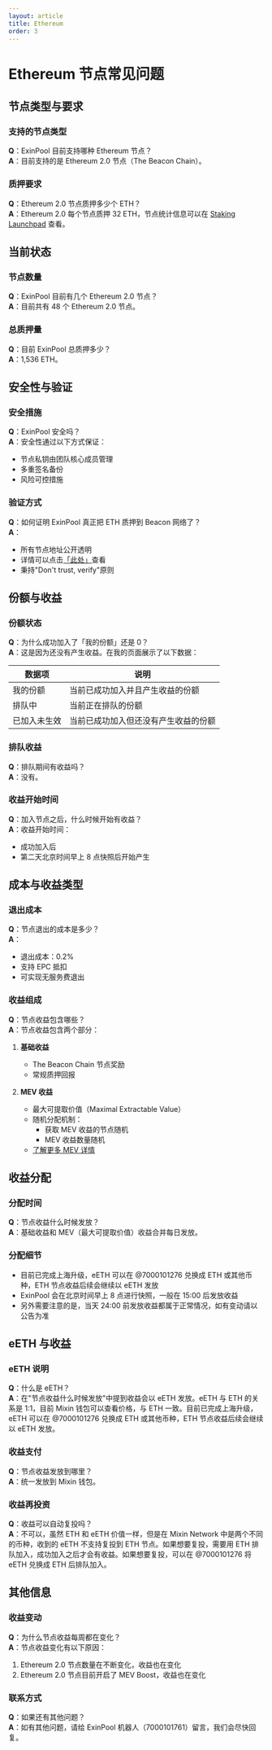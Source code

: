 ```yaml
---
layout: article
title: Ethereum
order: 3
---
```


# Ethereum 节点常见问题

## 节点类型与要求

### 支持的节点类型
**Q**：ExinPool 目前支持哪种 Ethereum 节点？  
**A**：目前支持的是 Ethereum 2.0 节点（The Beacon Chain）。

### 质押要求
**Q**：Ethereum 2.0 节点质押多少个 ETH？  
**A**：Ethereum 2.0 每个节点质押 32 ETH，节点统计信息可以在 [Staking Launchpad](#) 查看。

## 当前状态

### 节点数量
**Q**：ExinPool 目前有几个 Ethereum 2.0 节点？  
**A**：目前共有 48 个 Ethereum 2.0 节点。

### 总质押量
**Q**：目前 ExinPool 总质押多少？  
**A**：1,536 ETH。

## 安全性与验证

### 安全措施
**Q**：ExinPool 安全吗？  
**A**：安全性通过以下方式保证：
- 节点私钥由团队核心成员管理
- 多重签名备份
- 风险可控措施

### 验证方式
**Q**：如何证明 ExinPool 真正把 ETH 质押到 Beacon 网络了？  
**A**：
- 所有节点地址公开透明
- 详情可以点击[「此处」](#)查看
- 秉持"Don't trust, verify"原则

## 份额与收益

### 份额状态
**Q**：为什么成功加入了「我的份额」还是 0？  
**A**：这是因为还没有产生收益。在我的页面展示了以下数据：

| 数据项 | 说明 |
|--------|------|
| 我的份额 | 当前已成功加入并且产生收益的份额 |
| 排队中 | 当前正在排队的份额 |
| 已加入未生效 | 当前已成功加入但还没有产生收益的份额 |

### 排队收益
**Q**：排队期间有收益吗？  
**A**：没有。

### 收益开始时间
**Q**：加入节点之后，什么时候开始有收益？  
**A**：收益开始时间：
- 成功加入后
- 第二天北京时间早上 8 点快照后开始产生

## 成本与收益类型

### 退出成本
**Q**：节点退出的成本是多少？  
**A**：
- 退出成本：0.2%
- 支持 EPC 抵扣
- 可实现无服务费退出

### 收益组成
**Q**：节点收益包含哪些？  
**A**：节点收益包含两个部分：

1. **基础收益**
   - The Beacon Chain 节点奖励
   - 常规质押回报

2. **MEV 收益**
   - 最大可提取价值（Maximal Extractable Value）
   - 随机分配机制：
     - 获取 MEV 收益的节点随机
     - MEV 收益数量随机
   - [了解更多 MEV 详情](#)

## 收益分配

### 分配时间
**Q**：节点收益什么时候发放？  
**A**：基础收益和 MEV（最大可提取价值）收益合并每日发放。

### 分配细节
- 目前已完成上海升级，eETH 可以在 @7000101276 兑换成 ETH 或其他币种，ETH 节点收益后续会继续以 eETH 发放
- ExinPool 会在北京时间早上 8 点进行快照，一般在 15:00 后发放收益
- 另外需要注意的是，当天 24:00 前发放收益都属于正常情况，如有变动请以公告为准

## eETH 与收益

### eETH 说明
**Q**：什么是 eETH？  
**A**：在"节点收益什么时候发放"中提到收益会以 eETH 发放。eETH 与 ETH 的关系是 1:1，目前 Mixin 钱包可以查看价格，与 ETH 一致。目前已完成上海升级，eETH 可以在 @7000101276 兑换成 ETH 或其他币种，ETH 节点收益后续会继续以 eETH 发放。

### 收益支付
**Q**：节点收益发放到哪里？  
**A**：统一发放到 Mixin 钱包。

### 收益再投资
**Q**：收益可以自动复投吗？  
**A**：不可以，虽然 ETH 和 eETH 价值一样，但是在 Mixin Network 中是两个不同的币种，收到的 eETH 不支持复投到 ETH 节点。如果想要复投，需要用 ETH 排队加入，成功加入之后才会有收益。如果想要复投，可以在 @7000101276 将 eETH 兑换成 ETH 后排队加入。

## 其他信息

### 收益变动
**Q**：为什么节点收益每周都在变化？  
**A**：节点收益变化有以下原因：
1. Ethereum 2.0 节点数量在不断变化，收益也在变化
2. Ethereum 2.0 节点目前开启了 MEV Boost，收益也在变化

### 联系方式
**Q**：如果还有其他问题？  
**A**：如有其他问题，请给 ExinPool 机器人（7000101761）留言，我们会尽快回复。